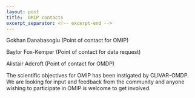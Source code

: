 ```yaml
---
layout: post
title:  OMIP contacts
excerpt_separator: <!-- excerpt-end -->
---
```


Gokhan Danabasoglu (Point of contact for OMIP)

Baylor Fox-Kemper (Point of contact for data request)

Alistair Adcroft (Point of contact for OMDP)

<!-- excerpt-end -->

The scientific objectives for OMIP has been instigated by CLIVAR-OMDP. We are looking for input and feedback from the community and anyone wishing to participate in OMIP is welcome to get involved.

